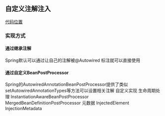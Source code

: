 ## **自定义注解注入**
[代码位置](../../../ioc-dependency-inject/src/main/java/com/fantasybaby/spring/ioc/inject/annotation/)  
### **实现方式**
#### 通过继承注解
Spring默认可以通过让自己的注解被@Autowired 标注就可以直接使用
#### 通过自定义BeanPostProcessor
  Spring的AutowiredAnnotationBeanPostProcessor提供了类似 setAutowiredAnnotationTypes等方法可以设置相关注解
 自定义实现
 生命周期处理
 InstantiationAwareBeanPostProcessor
 MergedBeanDefinitionPostProcessor
 元数据
 InjectedElement
 InjectionMetadata
